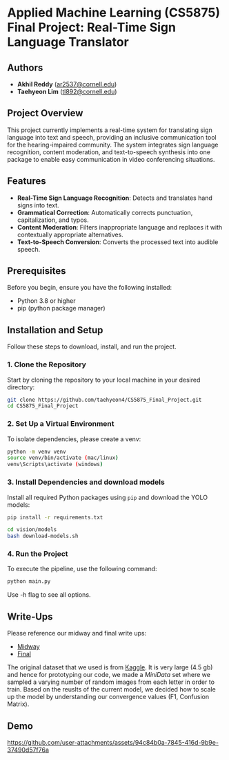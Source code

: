 # Applied Machine Learning (CS5875) Final Project: Real-Time Sign Language Translator

## Authors

- **Akhil Reddy** (ar2537@cornell.edu)
- **Taehyeon Lim** (tl892@cornell.edu)

## Project Overview

This project currently implements a real-time system for translating sign language into text and speech, providing an inclusive communication tool for the hearing-impaired community. The system integrates sign language recognition, content moderation, and text-to-speech synthesis into one package to enable easy communication in video conferencing situations.

## Features

- **Real-Time Sign Language Recognition**: Detects and translates hand signs into text.
- **Grammatical Correction**: Automatically corrects punctuation, capitalization, and typos.
- **Content Moderation**: Filters inappropriate language and replaces it with contextually appropriate alternatives.
- **Text-to-Speech Conversion**: Converts the processed text into audible speech.

## Prerequisites

Before you begin, ensure you have the following installed:

- Python 3.8 or higher
- pip (python package manager)

## Installation and Setup

Follow these steps to download, install, and run the project.

### 1. Clone the Repository

Start by cloning the repository to your local machine in your desired directory:

```bash
git clone https://github.com/taehyeon4/CS5875_Final_Project.git
cd CS5875_Final_Project
```

### 2. Set Up a Virtual Environment

To isolate dependencies, please create a venv:

```bash
python -m venv venv
source venv/bin/activate (mac/linux)
venv\Scripts\activate (windows)
```

### 3. Install Dependencies and download models

Install all required Python packages using `pip` and download the YOLO models:

```bash
pip install -r requirements.txt
```

```bash
cd vision/models
bash download-models.sh
```

### 4. Run the Project

To execute the pipeline, use the following command:

```bash
python main.py
```

Use -h flag to see all options.

<!-- ### 4 (cont). Run the Project w/ pre-existing video
To execute the pipeline with a video (mp4), use the following command:
```bash
python main.py --input <path_to_input>
``` -->

## Write-Ups

Please reference our midway and final write ups:

- [Midway](https://github.com/taehyeon4/CS5875_Final_Project/blob/main/writeups/Midway%20Write%20Up.pdf)
- [Final](https://github.com/taehyeon4/CS5875_Final_Project/blob/main/writeups/Final%20Write%20Up.pdf)

The original dataset that we used is from [Kaggle](https://www.kaggle.com/datasets/debashishsau/aslamerican-sign-language-aplhabet-dataset/data). It is very large (4.5 gb) and hence for prototyping our code, we made a _MiniData_ set where we sampled a varying number of random images from each letter in order to train. Based on the reuslts of the current model, we decided how to scale up the model by understanding our convergence values (F1, Confusion Matrix).

## Demo

https://github.com/user-attachments/assets/94c84b0a-7845-416d-9b9e-37490d57f76a
